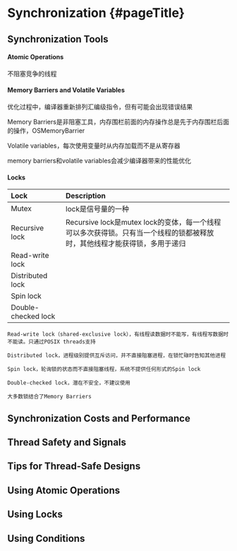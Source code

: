 # Synchronization {#pageTitle}

## Synchronization Tools

#### Atomic Operations

不阻塞竞争的线程

#### Memory Barriers and Volatile Variables

优化过程中，编译器重新排列汇编级指令，但有可能会出现错误结果

Memory Barriers是非阻塞工具，内存围栏前面的内存操作总是先于内存围栏后面的操作，OSMemoryBarrier

Volatile variables，每次使用变量时从内存加载而不是从寄存器

memory barriers和volatile variables会减少编译器带来的性能优化

#### Locks

| Lock | Description |
| :--- | :--- |
| Mutex | lock是信号量的一种 |
| Recursive lock | Recursive lock是mutex lock的变体，每一个线程可以多次获得锁。只有当一个线程的锁都被释放时，其他线程才能获得锁，多用于递归 |
| Read-write lock |  |
| Distributed lock |  |
| Spin lock |  |
| Double-checked lock |  |

	

	

	Read-write lock（shared-exclusive lock），有线程读数据时不能写，有线程写数据时不能读。只通过POSIX threads支持

	Distributed lock，进程级别提供互斥访问，并不直接阻塞进程，在锁忙碌时告知其他进程

	Spin lock，轮询锁的状态而不直接阻塞线程，系统不提供任何形式的Spin lock

	Double-checked lock，潜在不安全，不建议使用

	大多数锁结合了Memory Barriers

## Synchronization Costs and Performance

## Thread Safety and Signals

## Tips for Thread-Safe Designs

## Using Atomic Operations

## Using Locks

## Using Conditions



